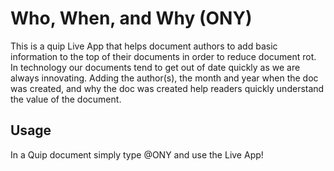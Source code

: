 # Who, When, and Why (ONY)
This is a quip Live App that helps document authors to add basic information to the top of their documents in order to reduce document rot. In technology our documents tend to get out of date quickly as we are always innovating. Adding the author(s), the month and year when the doc was created, and why the doc was created help readers quickly understand the value of the document.

## Usage
In a Quip document simply type @ONY and use the Live App!
